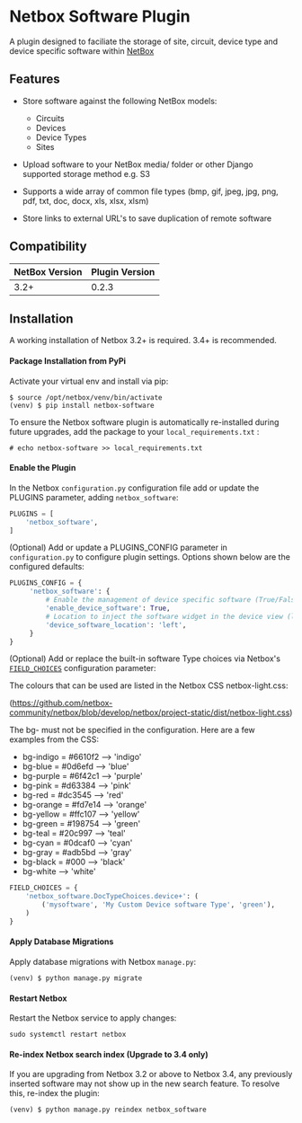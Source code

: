 # Netbox Software Plugin

A plugin designed to faciliate the storage of site, circuit, device type and device specific software within [NetBox](https://github.com/netbox-community/netbox)

## Features

* Store software against the following NetBox models:
   - Circuits
   - Devices
   - Device Types
   - Sites

* Upload software to your NetBox media/ folder or other Django supported storage method e.g. S3
* Supports a wide array of common file types (bmp, gif, jpeg, jpg, png, pdf, txt, doc, docx, xls, xlsx, xlsm)
* Store links to external URL's to save duplication of remote software


## Compatibility

| NetBox Version | Plugin Version |
|----------------|----------------|
|     3.2+       | 0.2.3          |


## Installation

A working installation of Netbox 3.2+ is required. 3.4+ is recommended.

#### Package Installation from PyPi

Activate your virtual env and install via pip:

```
$ source /opt/netbox/venv/bin/activate
(venv) $ pip install netbox-software
```

To ensure the Netbox software plugin is automatically re-installed during future upgrades, add the package to your `local_requirements.txt` :

```no-highlight
# echo netbox-software >> local_requirements.txt
```

#### Enable the Plugin

In the Netbox `configuration.py` configuration file add or update the PLUGINS parameter, adding `netbox_software`:

```python
PLUGINS = [
    'netbox_software',
]
```

(Optional) Add or update a PLUGINS_CONFIG parameter in `configuration.py` to configure plugin settings. Options shown below are the configured defaults:

```python
PLUGINS_CONFIG = {
     'netbox_software': {
         # Enable the management of device specific software (True/False)
         'enable_device_software': True,
         # Location to inject the software widget in the device view (left/right
         'device_software_location': 'left',
     }
}

```

(Optional) Add or replace the built-in software Type choices via Netbox's [`FIELD_CHOICES`](https://netbox.readthedocs.io/en/feature/configuration/optional-settings/#field_choices) configuration parameter:

The colours that can be used are listed in the Netbox CSS netbox-light.css:

(https://github.com/netbox-community/netbox/blob/develop/netbox/project-static/dist/netbox-light.css)

The bg- must not be specified in the configuration.
Here are a few examples from the CSS:

* bg-indigo = #6610f2 --> 'indigo'
* bg-blue = #0d6efd --> 'blue'
* bg-purple = #6f42c1 --> 'purple'
* bg-pink = #d63384 --> 'pink'
* bg-red = #dc3545 --> 'red'
* bg-orange = #fd7e14 --> 'orange'
* bg-yellow = #ffc107 --> 'yellow'
* bg-green = #198754 --> 'green'
* bg-teal = #20c997 --> 'teal'
* bg-cyan = #0dcaf0 --> 'cyan'
* bg-gray = #adb5bd --> 'gray'
* bg-black = #000 --> 'black'
* bg-white --> 'white'

```python
FIELD_CHOICES = {
    'netbox_software.DocTypeChoices.device+': (
        ('mysoftware', 'My Custom Device software Type', 'green'),
    )
}
```

#### Apply Database Migrations

Apply database migrations with Netbox `manage.py`:

```
(venv) $ python manage.py migrate
```

#### Restart Netbox

Restart the Netbox service to apply changes:

```
sudo systemctl restart netbox
```

#### Re-index Netbox search index (Upgrade to 3.4 only)

If you are upgrading from Netbox 3.2 or above to Netbox 3.4, any previously inserted software may not show up in the new search feature. To resolve this, re-index the plugin:

```
(venv) $ python manage.py reindex netbox_software
```

